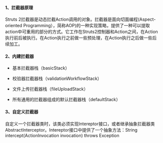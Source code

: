 #### 1、拦截器原理

Struts 2拦截器是动态拦截Action调用的对象。拦截器是面向切面编程(Aspect-oriented Programming），简称AOP)的一种实现策略，提供了一种可以提取action中可重用的部分的方式。它工作在Struts2控制器和Action之间，在Action执行前后被执行。在Action执行之前做一些预处理，在Action执行之后做一些后续加工。



#### 2、内建拦截器

- 基本拦截器栈（basicStack）

- 校验器拦截器栈（validationWorkflowStack）

- 文件上传拦截器栈（fileUploadStack）

- 所有通用的拦截器组成的默认拦截器栈（defaultStack）



#### 3、自定义拦截器

自定义一个拦截器类时，该类必须实现Intereptor接口，或者继承抽象拦截器类AbstractInterceptor。Intereptor接口中提供了一个抽象方法：String intercept(ActionInvocation invocation) throws Exception


